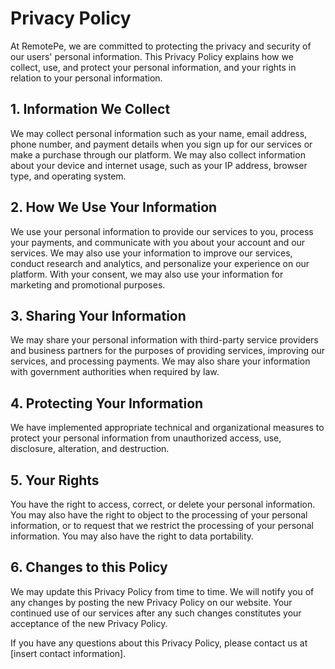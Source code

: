# Privacy Policy

At RemotePe, we are committed to protecting the privacy and security of our users' personal information. This Privacy Policy explains how we collect, use, and protect your personal information, and your rights in relation to your personal information.

## 1. Information We Collect

We may collect personal information such as your name, email address, phone number, and payment details when you sign up for our services or make a purchase through our platform. We may also collect information about your device and internet usage, such as your IP address, browser type, and operating system.

## 2. How We Use Your Information

We use your personal information to provide our services to you, process your payments, and communicate with you about your account and our services. We may also use your information to improve our services, conduct research and analytics, and personalize your experience on our platform. With your consent, we may also use your information for marketing and promotional purposes.

## 3. Sharing Your Information

We may share your personal information with third-party service providers and business partners for the purposes of providing services, improving our services, and processing payments. We may also share your information with government authorities when required by law.

## 4. Protecting Your Information

We have implemented appropriate technical and organizational measures to protect your personal information from unauthorized access, use, disclosure, alteration, and destruction.

## 5. Your Rights

You have the right to access, correct, or delete your personal information. You may also have the right to object to the processing of your personal information, or to request that we restrict the processing of your personal information. You may also have the right to data portability.

## 6. Changes to this Policy

We may update this Privacy Policy from time to time. We will notify you of any changes by posting the new Privacy Policy on our website. Your continued use of our services after any such changes constitutes your acceptance of the new Privacy Policy.

If you have any questions about this Privacy Policy, please contact us at [insert contact information].

